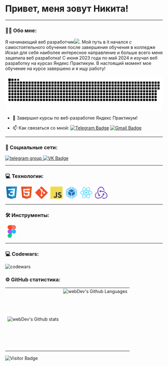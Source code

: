 
# Привет, меня зовут Никита!

---

### :man_technologist: Обо мне:

Я начинающий веб разработчик<img src="https://media.giphy.com/media/WUlplcMpOCEmTGBtBW/giphy.gif" width="30px">. Мой путь в it начался с самостоятельного обучения после завершения обучения в колледже Искал для себя наиболее интересное направление и больше всего меня зацепила веб разработка! С июня 2023 года по май 2024 я изучал веб разработку на курсах Яндекс Практикум. В настоящий момент мое обучение на курсе завершено и я ищу работу!

<p align="center">
 <img width="600" src="assets/github-snake.svg" alt="snake"/>
</p>

- :seedling: Завершил курсы по веб-разработке Яндекс Практикум!

- :mailbox: Как связаться со мной: [![Telegram Badge](https://img.shields.io/badge/-NikitaAkmaikin-blue?style=flat&logo=Telegram&logoColor=white)](https://t.me/NikitaAkmaikin) [![Gmail Badge](https://img.shields.io/badge/-Gmail-red?style=flat&logo=Gmail&logoColor=white)](mailto:nikitaakmaikin@gmail.com)

---

### 🤝 Социальные сети:

  <div id="badges">
   <a href="https://t.me/NikitaAkmaikin" target="_blank">
 <img src="https://cdn-icons-png.flaticon.com/512/2111/2111646.png" width="40" height="40" alt="telegram group"/>
 </a>
    <a href="https://vk.com/id388738082" target="_blank">
      <img src="https://cdn-icons-png.flaticon.com/512/145/145813.png" width="40" height="40" alt="VK Badge"/>
    </a>
  </div>

---

### 💻 Технологии:

<div>
  <img src="https://github.com/devicons/devicon/blob/master/icons/css3/css3-original.svg" title="css" alt="css" width="40" height="40"/>&nbsp
  <img src="https://github.com/devicons/devicon/blob/master/icons/html5/html5-original.svg" title="html5" alt="html5" width="40" height="40"/>&nbsp
  <img src="https://github.com/devicons/devicon/blob/master/icons/git/git-original.svg" title="git" alt="git" width="40" height="40"/>&nbsp
  <img src="https://github.com/devicons/devicon/blob/master/icons/javascript/javascript-original.svg" title="javascript" alt="javascript" width="40" height="40"/>&nbsp
  <img src="https://github.com/devicons/devicon/blob/master/icons/webpack/webpack-original.svg" title="webpack" alt="webpack" width="40" height="40"/>&nbsp;
  <img src="https://github.com/devicons/devicon/blob/master/icons/react/react-original.svg" title="reactjs" alt="reactjs" width="40" height="40"/>&nbsp
  <!-- <img src="https://github.com/devicons/devicon/blob/master/icons/nodejs/nodejs-original.svg" title="nodejs" alt="nodejs" width="40" height="40"/>&nbsp -->
  <img src="https://github.com/devicons/devicon/blob/master/icons/redux/redux-original.svg" title="redux" alt="redux" width="40" height="40"/>&nbsp;
</div>

---

### 🛠 Инструменты:

<div>
  <img src="https://github.com/devicons/devicon/blob/master/icons/figma/figma-original.svg" title="figma" alt="figma" width="40" height="40"/>&nbsp;
</div>

---

<!-- ### 💻 Пройденные курсы:

| Курсы                                                           | Дата              |
| ----------------------------------------------------------------| :---------------: |
| netology.ru/Старт в программировании                            | 02/2023 - 03/2023 |
| stepik.org/Основы программирования на C. Задачи.                | 02/2023 - 03/2023 |
| netology.ru/Основы верстки сайта                                | 02/2023 - 03/2023 |
| netology.ru/Первые шаги в JavaScript: создаём сайт и приложение | 02/2023 - 03/2023 |
| stepik.org/Веб-разработка для начинающих: HTML и CSS            | 02/2023 - 03/2023 |
| stepik.org/JavaScript для начинающих                            | 04/2023 - 04/2023 |
| stepik.org/Web-технологии: начальный уровень                    | 05/2023 - 05/2023 |
| practicum.yandex/Факультет Веб разработки                       | 06/2023 - xx/2024 |

--- -->

### 💻 Codewars:

![codewars](https://www.codewars.com/users/FRILANSERxxx/badges/large)

### ⚙️ GitHub статистика:

<table>
  <tr>
    <td>
      <img align="left" src="http://github-readme-streak-stats.herokuapp.com?user=NikitaAkmaikin&theme=dark&background=000000" alt="webDev's Github stats" />
    </td>
    <td>
      <img height="195px" align="right" alt="webDev's Github Languages" src="https://github-readme-stats-sigma-five.vercel.app/api/top-langs/?username=NikitaAkmaikin&layout=compact&theme=vision-friendly-dark" />
    </td>
  </tr>
</table>

![Visitor Badge](https://visitor-badge.laobi.icu/badge?page_id=NikitaAkmaikin)
